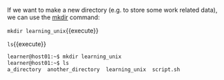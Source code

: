 
If we want to make a new directory (e.g. to store some work related data), we can use the [mkdir][] command:


`mkdir learning_unix`{{execute}}

`ls`{{execute}}

```bash
learner@host01:~$ mkdir learning_unix
learner@host01:~$ ls
a_directory  another_directory  learning_unix  script.sh
```

[mkdir]: https://en.wikipedia.org/wiki/Mkdir
